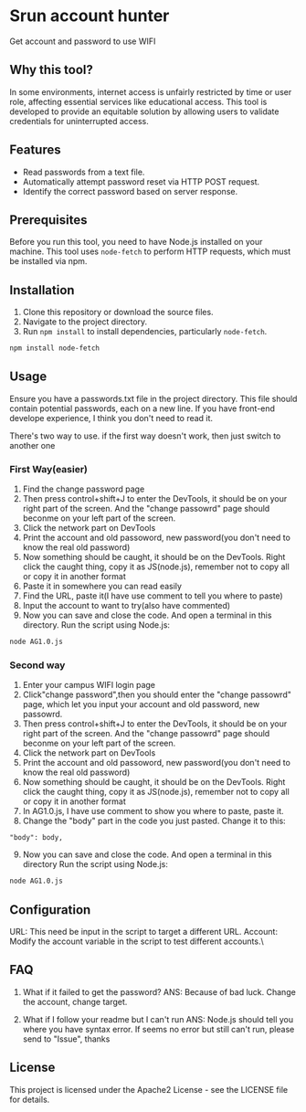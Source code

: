 # Srun account hunter

Get account and password to use WIFI

## Why this tool?

In some environments, internet access is unfairly restricted by time or user role, affecting essential services like educational access. This tool is developed to provide an equitable solution by allowing users to validate credentials for uninterrupted access.

## Features

- Read passwords from a text file.
- Automatically attempt password reset via HTTP POST request.
- Identify the correct password based on server response.

## Prerequisites

Before you run this tool, you need to have Node.js installed on your machine. This tool uses `node-fetch` to perform HTTP requests, which must be installed via npm. 

## Installation

1. Clone this repository or download the source files.
2. Navigate to the project directory.
3. Run `npm install` to install dependencies, particularly `node-fetch`.

```bash
npm install node-fetch
```

## Usage
Ensure you have a passwords.txt file in the project directory. This file should contain potential passwords, each on a new line. If you have front-end develope experience, I think you don't need to read it.

There's two way to use. if the first way doesn't work, then just switch to another one

### First Way(easier)
1. Find the change password page
2. Then press control+shift+J to enter the DevTools, it should be on your right part of the screen. And the "change passowrd" page should beconme on your left part of the screen.
3. Click the network part on DevTools
4. Print the account and old passoword, new password(you don't need to know the real old password)
5. Now something should be caught, it should be on the DevTools. Right click the caught thing, copy it as JS(node.js), remember not to copy all or copy it in another format
6. Paste it in somewhere you can read easily
7. Find the URL, paste it(I have use comment to tell you where to paste)
8. Input the account to want to try(also have commented)
9. Now you can save and close the code. And open a terminal in this directory.
Run the script using Node.js:
```bash
node AG1.0.js
```


### Second way

1. Enter your campus WIFI login page
2. Click"change password",then you should enter the "change passowrd" page, which let you input your account and old password, new passowrd.
3. Then press control+shift+J to enter the DevTools, it should be on your right part of the screen. And the "change passowrd" page should beconme on your left part of the screen.
4. Click the network part on DevTools
5. Print the account and old passoword, new password(you don't need to know the real old password)
6. Now something should be caught, it should be on the DevTools. Right click the caught thing, copy it as JS(node.js), remember not to copy all or copy it in another format
7. In AG1.0.js, I have use comment to show you where to paste, paste it.
8. Change the "body" part in the code you just pasted. Change it to this:
```code
"body": body,
```
9. Now you can save and close the code. And open a terminal in this directory
Run the script using Node.js:
```bash
node AG1.0.js
```

## Configuration
URL: This need be input in the script to target a different URL.
Account: Modify the account variable in the script to test different accounts.\

## FAQ
1. What if it failed to get the password?
ANS: Because of bad luck. Change the account, change target.

2. What if I follow your readme but I can't run
ANS: Node.js should tell you where you have syntax error. If seems no error but still can't run, please send to "Issue", thanks

## License
This project is licensed under the Apache2 License - see the LICENSE file for details.
